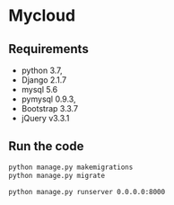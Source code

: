 # Mycloud

## Requirements
- python 3.7,
- Django 2.1.7
- mysql 5.6
- pymysql 0.9.3,
- Bootstrap 3.3.7
- jQuery v3.3.1

## Run the code

```sh
python manage.py makemigrations  
python manage.py migrate  
```

```sh
python manage.py runserver 0.0.0.0:8000  
```